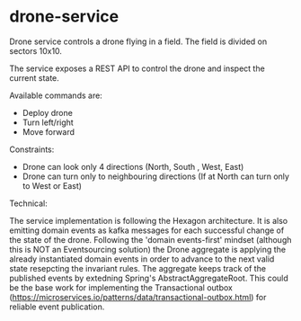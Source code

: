 # drone-service

Drone service controls a drone flying in a field. The field is divided on sectors 10x10.

The service exposes a REST API to control the drone and inspect the current state.

Available commands are:

- Deploy drone
- Turn left/right
- Move forward

Constraints:
- Drone can look only 4 directions (North, South , West, East)
- Drone can turn only to neighbouring directions (If at North can turn only to West or East)

Technical:

The service implementation is following the Hexagon architecture. It is also emitting domain events as kafka messages for each successful change of the state of the drone. Following the 'domain events-first' mindset (although this is NOT an Eventsourcing solution) the Drone aggregate is applying the already instantiated domain events in order to advance to the next valid state resepcting the invariant rules. The aggregate keeps track of the published events by extedning Spring's AbstractAggregateRoot. This could be the base work for implementing the Transactional outbox (https://microservices.io/patterns/data/transactional-outbox.html) for reliable event publication.
